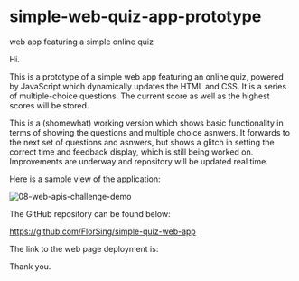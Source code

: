 # simple-web-quiz-app-prototype
web app featuring a simple online quiz

Hi. 

This is a prototype of a simple web app featuring an online quiz, powered by JavaScript which dynamically updates the HTML and CSS. It is a series of multiple-choice questions. The current score as well as the highest scores will be stored.

This is a (shomewhat) working version which shows basic functionality in terms of showing the questions and multiple choice asnwers. It forwards to the next set of questions and asnwers, but shows a glitch in setting the correct time and feedback display, which is still being worked on.  Improvements are underway and repository will be updated real time. 


Here is a sample view of the application:



![08-web-apis-challenge-demo](https://user-images.githubusercontent.com/118206899/213149911-d30a2aff-f9b4-430c-b97a-beb6c8fe28ff.gif)





The GitHub repository can be found below:

https://github.com/FlorSing/simple-quiz-web-app



The link to the web page deployment is:



Thank you.

